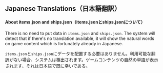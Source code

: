 ## Japanese Translations（日本語翻訳）

#### About items.json and ships.json（items.jsonとships.jsonについて）

There is no need to put data in `items.json` and `ships.json`. The system will detect that if there's no translation available, it will show the natural words on game content which is fortunately already in Japanese.

`items.json`と`ships.json`にデータを配置する必要はありません。利用可能な翻訳がない場合、システムは検出されます。ゲームコンテンツの自然の単語が表示されます、それは日本語で既に幸いである。
